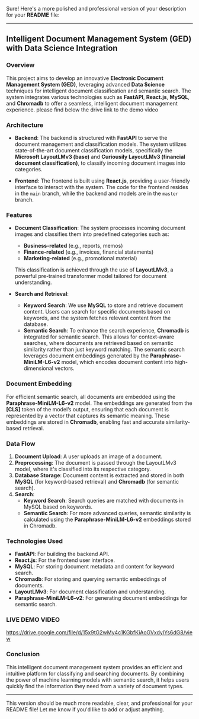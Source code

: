 Sure! Here's a more polished and professional version of your description for your **README** file:

---

## Intelligent Document Management System (GED) with Data Science Integration

### Overview

This project aims to develop an innovative **Electronic Document Management System (GED)**, leveraging advanced **Data Science** techniques for intelligent document classification and semantic search. The system integrates various technologies such as **FastAPI**, **React.js**, **MySQL**, and **Chromadb** to offer a seamless, intelligent document management experience.
please find below the drive link to the demo video
### Architecture

- **Backend**: The backend is structured with **FastAPI** to serve the document management and classification models. The system utilizes state-of-the-art document classification models, specifically the **Microsoft LayoutLMv3 (base)** and **Curiousily LayoutLMv3 (financial document classification)**, to classify incoming document images into categories.
  
- **Frontend**: The frontend is built using **React.js**, providing a user-friendly interface to interact with the system. The code for the frontend resides in the `main` branch, while the backend and models are in the `master` branch.

### Features

- **Document Classification**: The system processes incoming document images and classifies them into predefined categories such as:
  - **Business-related** (e.g., reports, memos)
  - **Finance-related** (e.g., invoices, financial statements)
  - **Marketing-related** (e.g., promotional material)
  
  This classification is achieved through the use of **LayoutLMv3**, a powerful pre-trained transformer model tailored for document understanding.

- **Search and Retrieval**:
  - **Keyword Search**: We use **MySQL** to store and retrieve document content. Users can search for specific documents based on keywords, and the system fetches relevant content from the database.
  - **Semantic Search**: To enhance the search experience, **Chromadb** is integrated for semantic search. This allows for context-aware searches, where documents are retrieved based on semantic similarity rather than just keyword matching. The semantic search leverages document embeddings generated by the **Paraphrase-MiniLM-L6-v2** model, which encodes document content into high-dimensional vectors.

### Document Embedding

For efficient semantic search, all documents are embedded using the **Paraphrase-MiniLM-L6-v2** model. The embeddings are generated from the **[CLS]** token of the model’s output, ensuring that each document is represented by a vector that captures its semantic meaning. These embeddings are stored in **Chromadb**, enabling fast and accurate similarity-based retrieval.

### Data Flow

1. **Document Upload**: A user uploads an image of a document.
2. **Preprocessing**: The document is passed through the LayoutLMv3 model, where it's classified into its respective category.
3. **Database Storage**: Document content is extracted and stored in both **MySQL** (for keyword-based retrieval) and **Chromadb** (for semantic search).
4. **Search**:
   - **Keyword Search**: Search queries are matched with documents in MySQL based on keywords.
   - **Semantic Search**: For more advanced queries, semantic similarity is calculated using the **Paraphrase-MiniLM-L6-v2** embeddings stored in Chromadb.

### Technologies Used

- **FastAPI**: For building the backend API.
- **React.js**: For the frontend user interface.
- **MySQL**: For storing document metadata and content for keyword search.
- **Chromadb**: For storing and querying semantic embeddings of documents.
- **LayoutLMv3**: For document classification and understanding.
- **Paraphrase-MiniLM-L6-v2**: For generating document embeddings for semantic search.

### LIVE DEMO VIDEO
https://drive.google.com/file/d/15x9tG2wMy4c1KGbfKiAoGVxdylYs6dG8/view


### Conclusion

This intelligent document management system provides an efficient and intuitive platform for classifying and searching documents. By combining the power of machine learning models with semantic search, it helps users quickly find the information they need from a variety of document types.

---

This version should be much more readable, clear, and professional for your README file! Let me know if you'd like to add or adjust anything.
